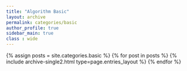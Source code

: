 ```yaml
---
title: "Algorithm Basic"
layout: archive
permalink: categories/basic
author_profile: true
sidebar_main: true
class : wide
---
```

{% assign posts = site.categories.basic %}
{% for post in posts %} {% include archive-single2.html type=page.entries_layout %} {% endfor %}
